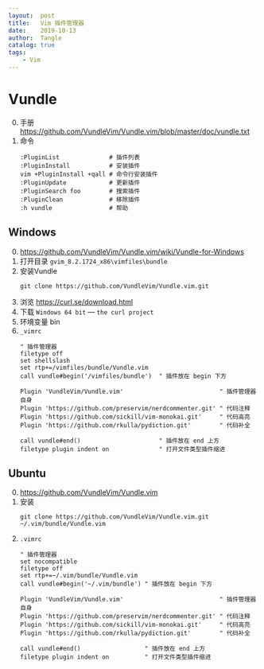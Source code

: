 ```yaml
---
layout:  post
title:   Vim 插件管理器
date:    2019-10-13
author:  Tangle
catalog: true
tags:
    - Vim
---
```


# Vundle

0. 手册 <https://github.com/VundleVim/Vundle.vim/blob/master/doc/vundle.txt>
0. 命令
    ```
    :PluginList              # 插件列表
    :PluginInstall           # 安装插件
    vim +PluginInstall +qall # 命令行安装插件
    :PluginUpdate            # 更新插件
    :PluginSearch foo        # 搜索插件
    :PluginClean             # 移除插件
    :h vundle                # 帮助
    ```

## Windows

0. <https://github.com/VundleVim/Vundle.vim/wiki/Vundle-for-Windows>
0. 打开目录 `gvim_8.2.1724_x86\vimfiles\bundle`
0. 安装Vundle
    ```
    git clone https://github.com/VundleVim/Vundle.vim.git
    ```
0. 浏览 <https://curl.se/download.html>
0. 下载 `Windows 64 bit` — `the curl project`
0. 环境变量 bin
0. `_vimrc`
    ```
    " 插件管理器
    filetype off
    set shellslash
    set rtp+=/vimfiles/bundle/Vundle.vim
    call vundle#begin('/vimfiles/bundle')  " 插件放在 begin 下方

    Plugin 'VundleVim/Vundle.vim'                           " 插件管理器自身
    Plugin 'https://github.com/preservim/nerdcommenter.git' " 代码注释
    Plugin 'https://github.com/sickill/vim-monokai.git'     " 代码高亮
    Plugin 'https://github.com/rkulla/pydiction.git'        " 代码补全

    call vundle#end()                      " 插件放在 end 上方
    filetype plugin indent on              " 打开文件类型插件缩进
    ```

## Ubuntu

0. <https://github.com/VundleVim/Vundle.vim>
0. 安装
    ```
    git clone https://github.com/VundleVim/Vundle.vim.git ~/.vim/bundle/Vundle.vim
    ```
0. `.vimrc`
    ```
    " 插件管理器
    set nocompatible
    filetype off
    set rtp+=~/.vim/bundle/Vundle.vim
    call vundle#begin('~/.vim/bundle') " 插件放在 begin 下方

    Plugin 'VundleVim/Vundle.vim'                           " 插件管理器自身
    Plugin 'https://github.com/preservim/nerdcommenter.git' " 代码注释
    Plugin 'https://github.com/sickill/vim-monokai.git'     " 代码高亮
    Plugin 'https://github.com/rkulla/pydiction.git'        " 代码补全

    call vundle#end()                  " 插件放在 end 上方
    filetype plugin indent on          " 打开文件类型插件缩进
    ```
